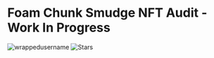 # Foam Chunk Smudge NFT Audit - Work In Progress

<p align="left"> 
<img src="https://komarev.com/ghpvc/?username=FoamChunkSmudgeNFTAudit&label=Audit%20views&color=f79952&style=flat" alt="wrappedusername" /> 
<img alt="Stars" src="https://img.shields.io/github/stars/WrappedUsername/Solidity-Security-Audits?style=flat-square&labelColor=343b41"/>
</p>
